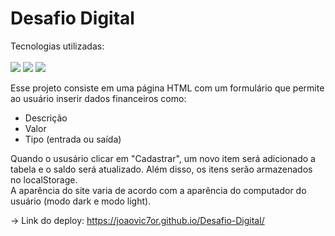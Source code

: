 # Desafio Digital

Tecnologias utilizadas:
<br/>
<br/>
<img src="https://img.shields.io/badge/JavaScript-323330?style=for-the-badge&logo=javascript&logoColor=F7DF1E">
<img src="https://img.shields.io/badge/HTML5-E34F26?style=for-the-badge&logo=html5&logoColor=white">
<img src="https://img.shields.io/badge/Tailwind_CSS-38B2AC?style=for-the-badge&logo=tailwind-css&logoColor=white">


Esse projeto consiste em uma página HTML com um formulário que permite ao usuário inserir dados financeiros como:
- Descrição
- Valor
- Tipo (entrada ou saída)

Quando o ususário clicar em "Cadastrar", um novo item será adicionado a tabela e o saldo será atualizado. Além disso, os itens serão armazenados no localStorage.
<br/>
A aparência do site varia de acordo com a aparência do computador do usuário (modo dark e modo light).


-> Link do deploy: https://joaovic7or.github.io/Desafio-Digital/